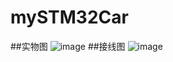 # mySTM32Car
##实物图
![image](https://github.com/piseason/mySTM32Car/blob/master/Pic/1.PNG)
##接线图
![image](https://github.com/piseason/mySTM32Car/blob/master/Pic/2.PNG)
